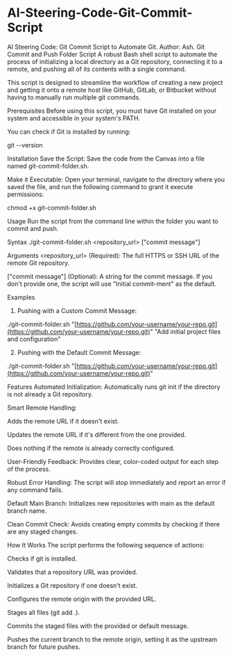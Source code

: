 # AI-Steering-Code-Git-Commit-Script
AI Steering Code: Git Commit Script to Automate Git.
Author: Ash.
Git Commit and Push Folder Script
A robust Bash shell script to automate the process of initializing a local directory as a Git repository, connecting it to a remote, and pushing all of its contents with a single command.

This script is designed to streamline the workflow of creating a new project and getting it onto a remote host like GitHub, GitLab, or Bitbucket without having to manually run multiple git commands.

Prerequisites
Before using this script, you must have Git installed on your system and accessible in your system's PATH.

You can check if Git is installed by running:

git --version

Installation
Save the Script:
Save the code from the Canvas into a file named git-commit-folder.sh.

Make it Executable:
Open your terminal, navigate to the directory where you saved the file, and run the following command to grant it execute permissions:

chmod +x git-commit-folder.sh

Usage
Run the script from the command line within the folder you want to commit and push.

Syntax
./git-commit-folder.sh <repository_url> ["commit message"]

Arguments
<repository_url> (Required): The full HTTPS or SSH URL of the remote Git repository.

["commit message"] (Optional): A string for the commit message. If you don't provide one, the script will use "Initial commit-ment" as the default.

Examples
1. Pushing with a Custom Commit Message:

./git-commit-folder.sh "[https://github.com/your-username/your-repo.git](https://github.com/your-username/your-repo.git)" "Add initial project files and configuration"

2. Pushing with the Default Commit Message:

./git-commit-folder.sh "[https://github.com/your-username/your-repo.git](https://github.com/your-username/your-repo.git)"

Features
Automated Initialization: Automatically runs git init if the directory is not already a Git repository.

Smart Remote Handling:

Adds the remote URL if it doesn't exist.

Updates the remote URL if it's different from the one provided.

Does nothing if the remote is already correctly configured.

User-Friendly Feedback: Provides clear, color-coded output for each step of the process.

Robust Error Handling: The script will stop immediately and report an error if any command fails.

Default Main Branch: Initializes new repositories with main as the default branch name.

Clean Commit Check: Avoids creating empty commits by checking if there are any staged changes.

How It Works
The script performs the following sequence of actions:

Checks if git is installed.

Validates that a repository URL was provided.

Initializes a Git repository if one doesn't exist.

Configures the remote origin with the provided URL.

Stages all files (git add .).

Commits the staged files with the provided or default message.

Pushes the current branch to the remote origin, setting it as the upstream branch for future pushes.